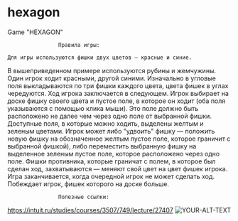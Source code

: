 # hexagon
Game "HEXAGON"

					Правила игры:

	Для игры используются фишки двух цветов — красные и синие.
В вышеприведенном примере используются рубины и жемчужины. 
Один игрок ходит красными, другой синими. Изначально в угловые поля выкладываются по три фишки каждого цвета, цвета фишек в углах чередуются.
Ход игрока заключается в следующем. 
Игрок выбирает на доске фишку своего цвета и пустое поле, в которое он ходит (оба поля указываются с помощью клика мыши). 
Это поле должно быть расположено не далее чем через одно поле от выбранной фишки. Доступные поля, в которые можно ходить, выделены желтым и зеленым цветами.
Игрок может либо "удвоить" фишку — положить новую фишку на обозначенное желтым пустое поле, которое граничит с выбранной фишкой), либо переместить выбранную фишку на выделенное зеленым пустое поле, которое расположено через одно поле.
Фишки противника, которые граничат с полем, в которое был сделан ход, захватываются — меняют свой цвет на цвет фишек игрока.
Игра заканчивается, когда очередной игрок не может сделать ход. 
Побеждает игрок, фишек которого на доске больше. 
					
					Полезные ссылки:
https://intuit.ru/studies/courses/3507/749/lecture/27407
<picture>
 <source media="(prefers-color-scheme: dark)" srcset="YOUR-DARKMODE-IMAGE">
 <source media="(prefers-color-scheme: light)" srcset="YOUR-LIGHTMODE-IMAGE">
 <img alt="YOUR-ALT-TEXT" src="YOUR-DEFAULT-IMAGE">
</picture>

